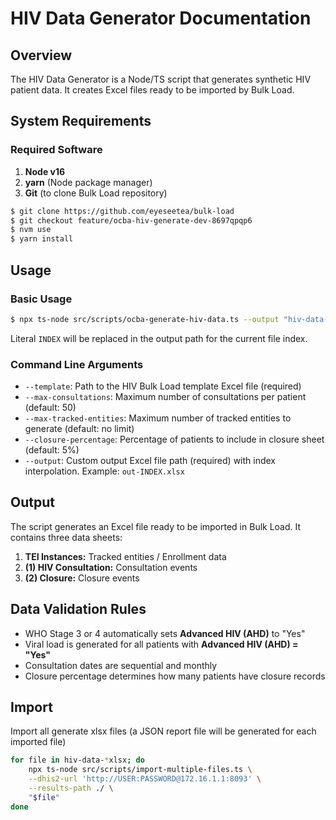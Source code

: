 # HIV Data Generator Documentation

## Overview

The HIV Data Generator is a Node/TS script that generates synthetic HIV patient data. It creates Excel files ready to be imported by Bulk Load.

## System Requirements

### Required Software

1. **Node v16**
2. **yarn** (Node package manager)
3. **Git** (to clone Bulk Load repository)

```sh
$ git clone https://github.com/eyeseetea/bulk-load
$ git checkout feature/ocba-hiv-generate-dev-8697qpqp6
$ nvm use
$ yarn install
```

## Usage

### Basic Usage

```sh
$ npx ts-node src/scripts/ocba-generate-hiv-data.ts --output "hiv-data-INDEX.xlsx" --template src/scripts/hiv-bl-template.xlsx
```

Literal `INDEX` will be replaced in the output path for the current file index.

### Command Line Arguments

-   `--template`: Path to the HIV Bulk Load template Excel file (required)
-   `--max-consultations`: Maximum number of consultations per patient (default: 50)
-   `--max-tracked-entities`: Maximum number of tracked entities to generate (default: no limit)
-   `--closure-percentage`: Percentage of patients to include in closure sheet (default: 5%)
-   `--output`: Custom output Excel file path (required) with index interpolation. Example: `out-INDEX.xlsx`

## Output

The script generates an Excel file ready to be imported in Bulk Load. It contains three data sheets:

1. **TEI Instances:** Tracked entities / Enrollment data
2. **(1) HIV Consultation:** Consultation events
3. **(2) Closure:** Closure events

## Data Validation Rules

-   WHO Stage 3 or 4 automatically sets **Advanced HIV (AHD)** to "Yes"
-   Viral load is generated for all patients with **Advanced HIV (AHD) = "Yes"**
-   Consultation dates are sequential and monthly
-   Closure percentage determines how many patients have closure records

## Import

Import all generate xlsx files (a JSON report file will be generated for each imported file)

```sh
for file in hiv-data-*xlsx; do
    npx ts-node src/scripts/import-multiple-files.ts \
    --dhis2-url 'http://USER:PASSWORD@172.16.1.1:8093' \
    --results-path ./ \
    "$file"
done
```
